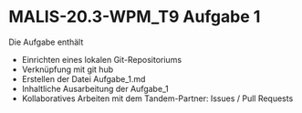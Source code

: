 # MALIS-20.3-WPM_T9 Aufgabe 1

Die Aufgabe enthält
* Einrichten eines lokalen Git-Repositoriums
* Verknüpfung mit git hub
* Erstellen der Datei Aufgabe_1.md
* Inhaltliche Ausarbeitung der Aufgabe_1
* Kollaboratives Arbeiten mit dem Tandem-Partner: Issues / Pull Requests
